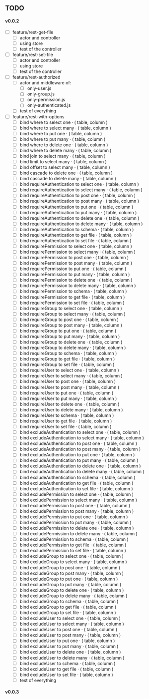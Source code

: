 ## TODO

#### v0.0.2

  - [ ] feature/rest-get-file
    - [ ] actor and controller
    - [ ] using store
    - [ ] test of the controller
  - [ ] feature/rest-set-file
    - [ ] actor and controller
    - [ ] using store
    - [ ] test of the controller
  - [ ] feature/rest-authorized
    - [ ] actor and middleware of:
      - [ ] only-user.js
      - [ ] only-group.js
      - [ ] only-permission.js
      - [ ] only-authenticated.js
    - [ ] test of everything
  - [ ] feature/rest-with-options
    - [ ] bind where to select one · ( table, column )
    - [ ] bind where to select many · ( table, column )
    - [ ] bind where to put one · ( table, column )
    - [ ] bind where to put many · ( table, column )
    - [ ] bind where to delete one · ( table, column )
    - [ ] bind where to delete many · ( table, column )
    - [ ] bind join to select many · ( table, column )
    - [ ] bind limit to select many · ( table, column )
    - [ ] bind offset to select many · ( table, column )
    - [ ] bind cascade to delete one · ( table, column )
    - [ ] bind cascade to delete many · ( table, column )
    - [ ] bind requireAuthentication to select one · ( table, column )
    - [ ] bind requireAuthentication to select many · ( table, column )
    - [ ] bind requireAuthentication to post one · ( table, column )
    - [ ] bind requireAuthentication to post many · ( table, column )
    - [ ] bind requireAuthentication to put one · ( table, column )
    - [ ] bind requireAuthentication to put many · ( table, column )
    - [ ] bind requireAuthentication to delete one · ( table, column )
    - [ ] bind requireAuthentication to delete many · ( table, column )
    - [ ] bind requireAuthentication to schema · ( table, column )
    - [ ] bind requireAuthentication to get file · ( table, column )
    - [ ] bind requireAuthentication to set file · ( table, column )
    - [ ] bind requirePermission to select one · ( table, column )
    - [ ] bind requirePermission to select many · ( table, column )
    - [ ] bind requirePermission to post one · ( table, column )
    - [ ] bind requirePermission to post many · ( table, column )
    - [ ] bind requirePermission to put one · ( table, column )
    - [ ] bind requirePermission to put many · ( table, column )
    - [ ] bind requirePermission to delete one · ( table, column )
    - [ ] bind requirePermission to delete many · ( table, column )
    - [ ] bind requirePermission to schema · ( table, column )
    - [ ] bind requirePermission to get file · ( table, column )
    - [ ] bind requirePermission to set file · ( table, column )
    - [ ] bind requireGroup to select one · ( table, column )
    - [ ] bind requireGroup to select many · ( table, column )
    - [ ] bind requireGroup to post one · ( table, column )
    - [ ] bind requireGroup to post many · ( table, column )
    - [ ] bind requireGroup to put one · ( table, column )
    - [ ] bind requireGroup to put many · ( table, column )
    - [ ] bind requireGroup to delete one · ( table, column )
    - [ ] bind requireGroup to delete many · ( table, column )
    - [ ] bind requireGroup to schema · ( table, column )
    - [ ] bind requireGroup to get file · ( table, column )
    - [ ] bind requireGroup to set file · ( table, column )
    - [ ] bind requireUser to select one · ( table, column )
    - [ ] bind requireUser to select many · ( table, column )
    - [ ] bind requireUser to post one · ( table, column )
    - [ ] bind requireUser to post many · ( table, column )
    - [ ] bind requireUser to put one · ( table, column )
    - [ ] bind requireUser to put many · ( table, column )
    - [ ] bind requireUser to delete one · ( table, column )
    - [ ] bind requireUser to delete many · ( table, column )
    - [ ] bind requireUser to schema · ( table, column )
    - [ ] bind requireUser to get file · ( table, column )
    - [ ] bind requireUser to set file · ( table, column )
    - [ ] bind excludeAuthentication to select one · ( table, column )
    - [ ] bind excludeAuthentication to select many · ( table, column )
    - [ ] bind excludeAuthentication to post one · ( table, column )
    - [ ] bind excludeAuthentication to post many · ( table, column )
    - [ ] bind excludeAuthentication to put one · ( table, column )
    - [ ] bind excludeAuthentication to put many · ( table, column )
    - [ ] bind excludeAuthentication to delete one · ( table, column )
    - [ ] bind excludeAuthentication to delete many · ( table, column )
    - [ ] bind excludeAuthentication to schema · ( table, column )
    - [ ] bind excludeAuthentication to get file · ( table, column )
    - [ ] bind excludeAuthentication to set file · ( table, column )
    - [ ] bind excludePermission to select one · ( table, column )
    - [ ] bind excludePermission to select many · ( table, column )
    - [ ] bind excludePermission to post one · ( table, column )
    - [ ] bind excludePermission to post many · ( table, column )
    - [ ] bind excludePermission to put one · ( table, column )
    - [ ] bind excludePermission to put many · ( table, column )
    - [ ] bind excludePermission to delete one · ( table, column )
    - [ ] bind excludePermission to delete many · ( table, column )
    - [ ] bind excludePermission to schema · ( table, column )
    - [ ] bind excludePermission to get file · ( table, column )
    - [ ] bind excludePermission to set file · ( table, column )
    - [ ] bind excludeGroup to select one · ( table, column )
    - [ ] bind excludeGroup to select many · ( table, column )
    - [ ] bind excludeGroup to post one · ( table, column )
    - [ ] bind excludeGroup to post many · ( table, column )
    - [ ] bind excludeGroup to put one · ( table, column )
    - [ ] bind excludeGroup to put many · ( table, column )
    - [ ] bind excludeGroup to delete one · ( table, column )
    - [ ] bind excludeGroup to delete many · ( table, column )
    - [ ] bind excludeGroup to schema · ( table, column )
    - [ ] bind excludeGroup to get file · ( table, column )
    - [ ] bind excludeGroup to set file · ( table, column )
    - [ ] bind excludeUser to select one · ( table, column )
    - [ ] bind excludeUser to select many · ( table, column )
    - [ ] bind excludeUser to post one · ( table, column )
    - [ ] bind excludeUser to post many · ( table, column )
    - [ ] bind excludeUser to put one · ( table, column )
    - [ ] bind excludeUser to put many · ( table, column )
    - [ ] bind excludeUser to delete one · ( table, column )
    - [ ] bind excludeUser to delete many · ( table, column )
    - [ ] bind excludeUser to schema · ( table, column )
    - [ ] bind excludeUser to get file · ( table, column )
    - [ ] bind excludeUser to set file · ( table, column )
    - [ ] test of everything

#### v0.0.3



